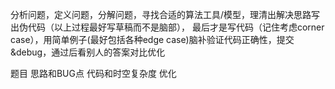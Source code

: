 分析问题，定义问题，分解问题，寻找合适的算法工具/模型，理清出解决思路写出伪代码（以上过程最好写草稿而不是脑部），
最后才是写代码（记住考虑corner case），用简单例子(最好包括各种edge case)脑补验证代码正确性，提交&debug，通过后看别人的答案对比优化

题目
思路和BUG点
代码和时空复杂度
优化
